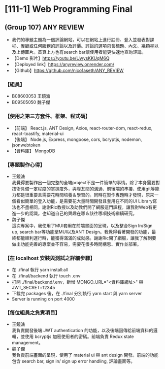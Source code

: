 # [111-1] Web Programming Final
## (Group 107) ANY REVIEW
- 我們的專題主題為一個評論網站，可以在網站上進行註冊、登入並發表對課程、餐廳或任何服務的評論以及評價。評論的選項包含標題、內文、幾顆星以及上傳圖片。首頁上方也有search bar讓使用者能更快速地查詢評論。
- 【Demo 影片】https://youtu.be/UwysKKUqM6Q
- 【Deployed link】https://anyreview.onrender.com/
- 【Github】https://github.com/nico1aseth/ANY_REVIEW

### 【組員】
- B08603053 王鏡溏
- B09505050 魏子傑

### 【使用之第三方套件、框架、程式碼】
- 【前端】
  React.js, ANT Design, Axios, react-router-dom, react-redux, react-toastify, material-ui
- 【後端】
  Node.js, Express, mongoose, cors, bcryptjs, nodemon, jsonwebtoken
- 【資料庫】
  MongoDB

### 【專題製作心得】
- 王鏡溏  
  我覺得要製作出一個完整的全端project不是一件簡單的事情。除了本身需要對技術具備一定程度的掌握度外，與隊友間的溝通、前後端的串接、使用git等能力都是很重要且需要花時間培養＆學習的。同時在製作專題時才發現，原來一個看似簡單的登入功能，是需要花大量時間開發且套用在不同的UI Library寫法也不盡相同。謝謝Ric教授以及助教們開了網服這門課程，讓我對Web有更進一步的認識，也知道自己的興趣在哪＆該往哪項技術繼續研究。
- 魏子傑  
  這次專案中，我使用了MUI套用在前端畫面的呈現，以及整合Sign In/Sign up, search bar等功能至MUI以及ANT Design。我覺得看著開發的功能，最終都能順利運行時，能獲得滿滿的成就感。謝謝Ric開了網服，讓我了解到要做出功能完善的專案並不容易，需要花很多時間構思、實作並部署。
  
### 【在 localhost 安裝與測試之詳細步驟】
- 在 ./final 執行 yarn install:all
- 在 ./final/backend 執行 touch .env
- 打開 ./final/backend/.env，新增 MONGO_URL="<資料庫網址>" 與 JWT_SECRET=12345
- 下載完 packages 後，在 ./final 分別執行 yarn start 與 yarn server
- Server is running on port 4000

### 【每位組員之負責項目】
- 王鏡溏  
  我負責開發後端 JWT authentication 的功能，以及後端回傳給前端資料的邏輯，並使用 bcryptjs 加密使用者的密碼。前端負責 Redux state management。
- 魏子傑  
  我負責前端畫面的呈現，使用了 material ui 與 ant design 開發。前端的功能包含 search bar, sign in/ sign up error handling, 評論畫面等。
